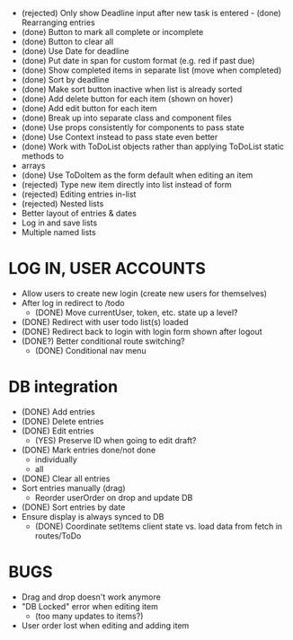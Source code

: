 - (rejected) Only show Deadline input after new task is entered - (done) Rearranging entries
- (done) Button to mark all complete or incomplete
- (done) Button to clear all
- (done) Use Date for deadline
- (done) Put date in span for custom format (e.g. red if past due)
- (done) Show completed items in separate list (move when completed)
- (done) Sort by deadline
- (done) Make sort button inactive when list is already sorted
- (done) Add delete button for each item (shown on hover)
- (done) Add edit button for each item
- (done) Break up into separate class and component files
- (done) Use props consistently for components to pass state
- (done) Use Context instead to pass state even better
- (done) Work with ToDoList objects rather than applying ToDoList static methods to
-  arrays
- (done) Use ToDoItem as the form default when editing an item
- (rejected) Type new item directly into list instead of form
- (rejected) Editing entries in-list
- (rejected) Nested lists
- Better layout of entries & dates
- Log in and save lists
- Multiple named lists

# LOG IN, USER ACCOUNTS

- Allow users to create new login (create new users for themselves)
- After log in redirect to /todo 
    - (DONE) Move currentUser, token, etc. state up a level?
- (DONE) Redirect with user todo list(s) loaded
- (DONE) Redirect back to login with login form shown after logout
- (DONE?) Better conditional route switching?
    - (DONE) Conditional nav menu

# DB integration

- (DONE) Add entries
- (DONE) Delete entries
- (DONE) Edit entries
    - (YES) Preserve ID when going to edit draft?
- (DONE) Mark entries done/not done    
    - individually
    - all
- (DONE) Clear all entries
- Sort entries manually (drag)
    - Reorder userOrder on drop and update DB
- (DONE) Sort entries by date
- Ensure display is always synced to DB
    - (DONE)  Coordinate setItems client state vs. load data from fetch in routes/ToDo

# BUGS
- Drag and drop doesn't work anymore
- "DB Locked" error when editing item 
    - (too many updates to items?)
- User order lost when editing and adding item
